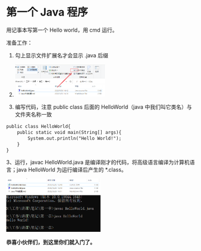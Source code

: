 # 第一个 Java 程序

用记事本写第一个 Hello world，用 cmd 运行。

准备工作：

1. 勾上显示文件扩展名才会显示 .java 后缀
2. <img src="images\image-20220526164501943.png" alt="image-20220526164501943" width="50%" height="50%" />

3. 编写代码，注意 public class 后面的 HelloWorld（java 中我们叫它类名）与文件夹名称一致

```
public class HelloWorld{
	public static void main(String[] args){
		System.out.println("Hello World!");
	}
}
```

3、运行，javac HelloWorld.java 是编译刚才的代码，将高级语言编译为计算机语言；java HelloWorld 为运行编译后产生的 *.class。

<img src="images\image-20220526165421507.png" alt="image-20220526165421507" width="50%" height="50%" />
<img src="images\image-20220526165234492.png" width="50%" height="50%" />





**恭喜小伙伴们，到这里你们就入门了。**
